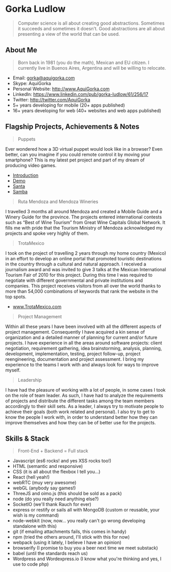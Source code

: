 # Gorka Ludlow
> Computer science is all about creating good abstractions. Sometimes it succeeds and sometimes it doesn’t. Good abstractions are all about presenting a view of the world that can be used.


## About Me
> Born back in 1981 (you do the math), Mexican and EU citizen. I currently live in Buenos Aires, Argentina and will be willing to relocate.

+ Email: gorka@aquigorka.com
+ Skype: AquiGorka
+ Personal Website: http://www.AquiGorka.com
+ LinkedIn: https://www.linkedin.com/pub/gorka-ludlow/61/256/17
+ Twitter: http://twitter.com/AquiGorka
+ 5+ years developing for mobile (20+ apps published)
+ 16+ years developing for web (40+ websites and web apps published)


## Flagship Projects, Achievements & Notes
> Puppets

Ever wondered how a 3D virtual puppet would look like in a browser? Even better, can you imagine if you could remote control it by moving your smartphone? This is my latest pet project and part of my dream of producing video games.
+ [Introduction](https://www.youtube.com/watch?v=u5ARH07qRWQ)
+ [Demo](http://demo.puppets.life)
+ [Santa](http://santa.puppets.life)
+ [Samba](http://samba.puppets.life)

> Ruta Mendoza and Mendoza Wineries

I travelled 3 months all around Mendoza and created a Mobile Guide and a Winery Guide for the province. The projects entered international contests such as “Best of Wine Tourism” from Great Wine Capitals Global Network. It fills me with pride that the Tourism Ministry of Mendoza acknowledged my projects and spoke very highly of them.

> TrotaMexico

I took on the project of travelling 2 years through my home country (Mexico) in an effort to develop an online portal that promoted touristic destinations in the country through a cultural and natural approach. I received a journalism award and was invited to give 3 talks at the Mexican International Tourism Fair of 2010 for this project. During this time I was required to negotiate with different governmental and private institutions and companies. This project receives visitors from all over the world thanks to more than 54,000 combinations of keywords that rank the website in the top spots.
+ www.TrotaMexico.com

> Project Management

Within all these years I have been involved with all the different aspects of project management. Consequently I have acquired a kin sense of organization and a detailed manner of planning for current and/or future projects. I have experience in all the areas around software projects: client negotiation, requirement gathering, idea brainstorming, analysis, planning, development, implementation, testing, project follow-up, project reengineering, documentation and project assessment. I bring my experience to the teams I work with and always look for ways to improve myself.

> Leadership

I have had the pleasure of working with a lot of people, in some cases I took on the role of team leader. As such, I have had to analyze the requirements of projects and distribute the different tasks among the team members accordingly to their skill sets. As a leader, I always try to motivate people to achieve their goals (both work related and personal). I also try to get to know the people I work with, in order to understand better how they can improve themselves and how they can be of better use for the projects.

## Skills & Stack
> Front-End + Backend = Full stack

+ Javascript (es6 rocks! and yes XSS rocks too!)
+ HTML (semantic and responsive)
+ CSS (it is all about the flexbox I tell you...) 
+ React (hell yeah!)
+ webRTC (muy very awesome)
+ webGL (anybody say games!)
+ ThreeJS and oimo.js (this should be sold as a pack)
+ node (do you really need anything else?)
+ SocketIO (we'll thank Rauch for ever)
+ express or restify or sails all with MongoDB (custom or reusable, your wish is my command)
+ node-webkit (now, now... you really can't go wrong developing standalone with this)
+ git (if emailing attachments fails, this comes in handy)
+ npm (tried the others around, I'll stick with this for now)
+ webpack (using it lately, I believe I have an opinion)
+ browserify (I promise to buy you a beer next time we meet substack)
+ babel (until the standards reach us)
+ Wordpress and Wordexpress.io (I know what you're thinking and yes, I use to code php)
